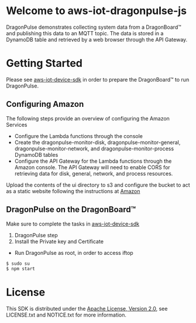 # Welcome to aws-iot-dragonpulse-js

DragonPulse demonstrates collecting system data from a DragonBoard&trade; and publishing this data to an MQTT topic.  The data is stored in a DynamoDB table and retrieved by a web browser through the API Gateway.

# Getting Started
Please see [aws-iot-device-sdk](https://github.com/ArrowElectronics/aws-iot-device-sdk) in order to prepare the DragonBoard&trade; to run DragonPulse.

## Configuring Amazon
The following steps provide an overview of configuring the Amazon Services

* Configure the Lambda functions through the console
* Create the dragonpulse-monitor-disk, dragonpulse-monitor-general, dragonpulse-monitor-network, and dragonpulse-monitor-process DynamoDB tables
* Configure the API Gateway for the Lambda functions through the Amazon console.  The API Gateway will need to enable CORS for retrieving data for disk, general, network, and process resources.

Upload the contents of the ui directory to s3 and configure the bucket to act as a static website following the instructions at [Amazon](http://docs.aws.amazon.com/AmazonS3/latest/dev/WebsiteHosting.html)

## DragonPulse on the DragonBoard&trade;
Make sure to complete the tasks in [aws-iot-device-sdk](https://github.com/ArrowElectronics/aws-iot-device-sdk)
1. DragonPulse step
2. Install the Private key and Certificate

* Run DragonPulse as root, in order to access iftop
```sh
$ sudo su
$ npm start
```

# License
This SDK is distributed under the [Apache License, Version 2.0](http://www.apache.org/licenses/LICENSE-2.0), see LICENSE.txt and NOTICE.txt for more information.
